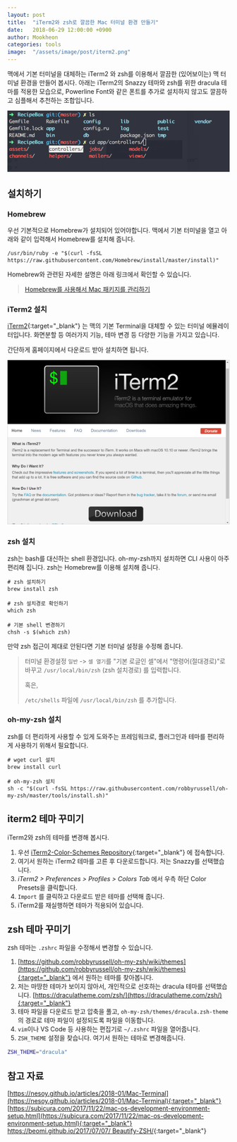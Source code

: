 ```yaml
---
layout: post
title:  "iTerm2와 zsh로 깔끔한 Mac 터미널 환경 만들기"
date:   2018-06-29 12:00:00 +0900
author: Mookheon
categories: tools
image:  "/assets/image/post/iterm2.png"
---
```




맥에서 기본 터미널을 대체하는 iTerm2 와 zsh를 이용해서 깔끔한 (있어보이는) 맥 터미널 환경을 만들어 봅시다. 아래는 iTerm2의 Snazzy 테마와 zsh를 위한 dracula 테마를 적용한 모습으로, Powerline Font와 같은 폰트를 추가로 설치하지 않고도 깔끔하고 심플해서 추천하는 조합입니다.

![iterm2 website](/assets/image/post/iterm2.png)



## 설치하기

### Homebrew

우선 기본적으로 Homebrew가 설치되어 있어야합니다. 맥에서 기본 터미널을 열고 아래와 같이 입력해서 Homebrew를 설치해 줍니다.

```shell
/usr/bin/ruby -e "$(curl -fsSL https://raw.githubusercontent.com/Homebrew/install/master/install)"
```

Homebrew와 관련된 자세한 설명은 아래 링크에서 확인할 수 있습니다.

>  [Homebrew를 사용해서 Mac 패키지를 관리하기][homebrew]



### iTerm2 설치

[iTerm2](https://www.iterm2.com/){:target="_blank"} 는 맥의 기본 Terminal을 대체할 수 있는 터미널 에뮬레이터입니다. 화면분할 등 여러가지 기능, 테마 변경 등 다양한 기능을 가지고 있습니다.

간단하게 홈페이지에서 다운로드 받아 설치하면 됩니다.

![iterm2 website](/assets/image/post/iterm2-01.png)



### zsh 설치

zsh는 bash를 대신하는 shell 환경입니다. oh-my-zsh까지 설치하면 CLI 사용이 아주 편리해 집니다. zsh는 Homebrew를 이용해 설치해 줍니다.

```shell
# zsh 설치하기
brew install zsh

# zsh 설치경로 확인하기
which zsh

# 기본 shell 변경하기
chsh -s $(which zsh)
```



만약 zsh 접근이 제대로 안된다면 기본 터미널 설정을 수정해 줍니다.

> 터미널 환경설정 `일반` -> `셀 열기`를 "기본 로글인 셀"에서 "명령어(절대경로)"로 바꾸고 `/usr/local/bin/zsh` (zsh 설치경로) 를 입력합니다.
>
> 혹은,
>
> `/etc/shells` 파일에 `/usr/local/bin/zsh` 를 추가합니다.



### oh-my-zsh 설치

zsh를 더 편리하게 사용할 수 있게 도와주는 프레임워크로, 플러그인과 테마를 편리하게 사용하기 위해서 필요합니다.

```shell
# wget curl 설치
brew install curl

# oh-my-zsh 설치
sh -c "$(curl -fsSL https://raw.githubusercontent.com/robbyrussell/oh-my-zsh/master/tools/install.sh)"
```



## iterm2 테마 꾸미기

iTerm2와 zsh의 테마를 변경해 봅시다.

1. 우선 [iTerm2-Color-Schemes Repository](https://github.com/mbadolato/iTerm2-Color-Schemes){:target="_blank"} 에 접속합니다.
2. 여기서 원하는 iTerm2 테마를 고른 후 다운로드합니다. 저는 Snazzy를 선택했습니다.
3. *iTerm2 > Preferences > Profiles > Colors Tab* 에서 우측 하단 Color Presets을 클릭합니다.
4. `Import` 를 클릭하고 다운로드 받은 테마를 선택해 줍니다.
5. iTerm2를 재실행하면 테마가 적용되어 있습니다.



## zsh 테마 꾸미기

zsh 테마는 `.zshrc` 파일을 수정해서 변경할 수 있습니다.

1. [https://github.com/robbyrussell/oh-my-zsh/wiki/themes](https://github.com/robbyrussell/oh-my-zsh/wiki/themes){:target="_blank"} 에서 원하는 테마를 찾아봅니다. 
2. 저는 마땅한 테마가 보이지 않아서, 개인적으로 선호하는 dracula 테마를 선택했습니다. [https://draculatheme.com/zsh/](https://draculatheme.com/zsh/){:target="_blank"}
3. 테마 파일을 다운로드 받고 압축을 풀고, `oh-my-zsh/themes/dracula.zsh-theme` 의 경로로 테마 파일이 설정되도록 파일을 이동합니다.
4. `vim`이나 VS Code 등 사용하는 편집기로 `~/.zshrc` 파일을 열어줍니다.
5. `ZSH_THEME` 설정을 찾습니다. 여기서 원하는 테마로 변경해줍니다.

```sh
ZSH_THEME="dracula"
```





## 참고 자료

[https://nesoy.github.io/articles/2018-01/Mac-Terminal](https://nesoy.github.io/articles/2018-01/Mac-Terminal){:target="_blank"}
[https://subicura.com/2017/11/22/mac-os-development-environment-setup.html](https://subicura.com/2017/11/22/mac-os-development-environment-setup.html){:target="_blank"}
[https://beomi.github.io/2017/07/07/ Beautify-ZSH/](https://beomi.github.io/2017/07/07/Beautify-ZSH/){:target="_blank"}



[homebrew]: /posts/tools/homebrew-for-mac

